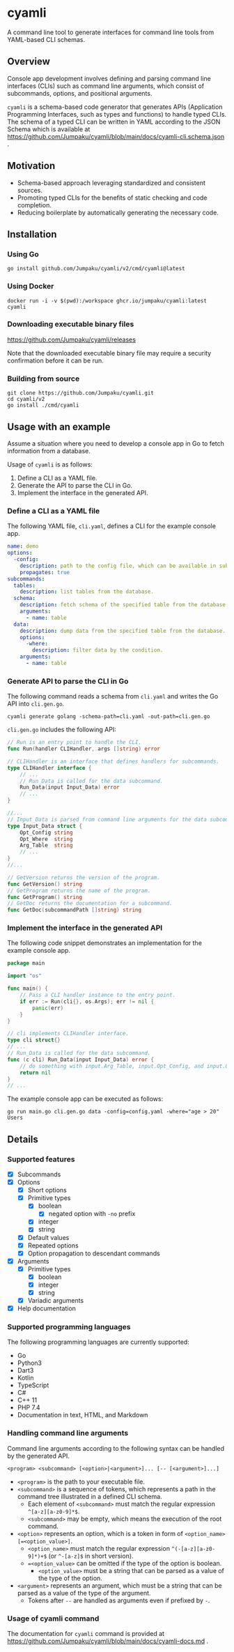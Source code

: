 # cyamli

A command line tool to generate interfaces for command line tools from YAML-based CLI schemas.

## Overview

Console app development involves defining and parsing command line interfaces (CLIs) such as command line arguments, which consist of subcommands, options, and positional arguments.

`cyamli` is a schema-based code generator that generates APIs (Application Programming Interfaces, such as types and functions) to handle typed CLIs.
The schema of a typed CLI can be written in YAML according to the JSON Schema which is available at https://github.com/Jumpaku/cyamli/blob/main/docs/cyamli-cli.schema.json .

## Motivation

- Schema-based approach leveraging standardized and consistent sources.
- Promoting typed CLIs for the benefits of static checking and code completion.
- Reducing boilerplate by automatically generating the necessary code.


## Installation

### Using Go

```shell
go install github.com/Jumpaku/cyamli/v2/cmd/cyamli@latest
```


### Using Docker

```shell
docker run -i -v $(pwd):/workspace ghcr.io/jumpaku/cyamli:latest cyamli
```


### Downloading executable binary files

https://github.com/Jumpaku/cyamli/releases

Note that the downloaded executable binary file may require a security confirmation before it can be run.


### Building from source

```shell
git clone https://github.com/Jumpaku/cyamli.git
cd cyamli/v2
go install ./cmd/cyamli
```


## Usage with an example

Assume a situation where you need to develop a console app in Go to fetch information from a database.

Usage of `cyamli` is as follows:

1. Define a CLI as a YAML file.
2. Generate the API to parse the CLI in Go.
3. Implement the interface in the generated API.

### Define a CLI as a YAML file

The following YAML file, `cli.yaml`, defines a CLI for the example console app.

```yaml
name: demo
options:
  -config:
    description: path to the config file, which can be available in subcommands.
    propagates: true
subcommands:
  tables:
    description: list tables from the database.
  schema:
    description: fetch schema of the specified table from the database.
    arguments:
      - name: table
  data:
    description: dump data from the specified table from the database.
    options:
      -where:
        description: filter data by the condition.
    arguments:
      - name: table
```


### Generate API to parse the CLI in Go

The following command reads a schema from `cli.yaml` and writes the Go API into `cli.gen.go`.

```shell
cyamli generate golang -schema-path=cli.yaml -out-path=cli.gen.go
```

`cli.gen.go` includes the following API:

```go
// Run is an entry point to handle the CLI.
func Run(handler CLIHandler, args []string) error

// CLIHandler is an interface that defines handlers for subcommands.
type CLIHandler interface {
	// ...
	// Run_Data is called for the data subcommand.
	Run_Data(input Input_Data) error
	// ...
}

//...
// Input_Data is parsed from command line arguments for the data subcommand.
type Input_Data struct {
	Opt_Config string
	Opt_Where  string
	Arg_Table  string
	// ...
}
//...

// GetVersion returns the version of the program.
func GetVersion() string
// GetProgram returns the name of the program.
func GetProgram() string
// GetDoc returns the documentation for a subcommand.
func GetDoc(subcommandPath []string) string
```

### Implement the interface in the generated API

The following code snippet demonstrates an implementation for the example console app.

```go
package main

import "os"

func main() {
	// Pass a CLI handler instance to the entry point.
	if err := Run(cli{}, os.Args); err != nil {
		panic(err)
	}
}

// cli implements CLIHandler interface.
type cli struct{}
// ...
// Run_Data is called for the data subcommand.
func (c cli) Run_Data(input Input_Data) error {
	// do something with input.Arg_Table, input.Opt_Config, and input.Opt_Where
	return nil
}
// ...
```

The example console app can be executed as follows:

```shell
go run main.go cli.gen.go data -config=config.yaml -where="age > 20" Users
```

## Details

### Supported features

* [x] Subcommands
* [x] Options
  * [x] Short options
  * [x] Primitive types
    * [x] boolean
      * [x] negated option with `-no` prefix
    * [x] integer
    * [x] string
  * [x] Default values
  * [x] Repeated options
  * [x] Option propagation to descendant commands
* [x] Arguments
  * [x] Primitive types
    * [x] boolean
    * [x] integer
    * [x] string
  * [x] Variadic arguments
* [x] Help documentation

### Supported programming languages

The following programming languages are currently supported:

* Go
* Python3
* Dart3
* Kotlin
* TypeScript
* C#
* C++ 11
* PHP 7.4
* Documentation in text, HTML, and Markdown


### Handling command line arguments

Command line arguments according to the following syntax can be handled by the generated API.

```
<program> <subcommand> [<option>|<argument>]... [-- [<argument>]...]
```

- `<program>` is the path to your executable file.
- `<subcommand>` is a sequence of tokens, which represents a path in the command tree illustrated in a defined CLI schema.
	- Each element of `<subcommand>` must match the regular expression `^[a-z][a-z0-9]*$`.
    - `<subcommand>` may be empty, which means the execution of the root command.
- `<option>` represents an option, which is a token in form of `<option_name>[=<option_value>]`.
    - `<option_name>` must match the regular expression `^(-[a-z][a-z0-9]*)+$` (or `^-[a-z]$` in short version).
    - `=<option_value>` can be omitted if the type of the option is boolean.
      - `<option_value>` must be a string that can be parsed as a value of the type of the option.
- `<argument>` represents an argument, which must be a string that can be parsed as a value of the type of the argument.
    - Tokens after `--` are handled as arguments even if prefixed by `-`.


### Usage of cyamli command

The documentation for `cyamli` command is provided at https://github.com/Jumpaku/cyamli/blob/main/docs/cyamli-docs.md .
